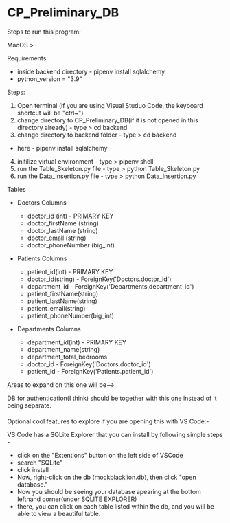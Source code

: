 # CP_Preliminary_DB

Steps to run this program:

MacOS >

Requirements

- inside backend directory - pipenv install sqlalchemy
- python_version = "3.9"

Steps:

1.  Open terminal (if you are using Visual Studuo Code, the keyboard shortcut will be "ctrl~")
2.  change directory to CP_Preliminary_DB(if it is not opened in this directory already) - type > cd backend
3.  change directory to backend folder - type > cd backend

- here - pipenv install sqlalchemy

4.  initilize virtual environment - type > pipenv shell
5.  run the Table_Skeleton.py file - type > python Table_Skeleton.py
6.  run the Data_Insertion.py file - type > python Data_Insertion.py

Tables

- Doctors
  Columns

  - doctor_id (int) - PRIMARY KEY
  - doctor_firstName (string)
  - doctor_lastName (string)
  - doctor_email (string)
  - doctor_phoneNumber (big_int)

- Patients
  Columns

  - patient_id(int) - PRIMARY KEY
  - doctor_id(string) - ForeignKey('Doctors.doctor_id')
  - department_id - ForeignKey('Departments.department_id')
  - patient_firstName(string)
  - patient_lastName(string)
  - patient_email(string)
  - patient_phoneNumber(big_int)

- Departments
  Columns

  - department_id(int) - PRIMARY KEY
  - department_name(string)
  - department_total_bedrooms
  - doctor_id - ForeignKey('Doctors.doctor_id')
  - patient_id - ForeignKey('Patients.patient_id')
  
Areas to expand on this one will be-->

DB for authentication(I think) should be together with this one instead of it being separate. 


####

Optional cool features to explore if you are opening this with VS Code:-

VS Code has a SQLite Explorer that you can install by following simple steps -

- click on the "Extentions" button on the left side of VSCode
- search "SQLite"
- click install
- Now, right-click on the db (mockblacklion.db), then click "open database."
- Now you should be seeing your database apearing at the bottom lefthand corner(under SQLITE EXPLORER)
- there, you can click on each table listed within the db, and you will be able to view a beautiful table.
